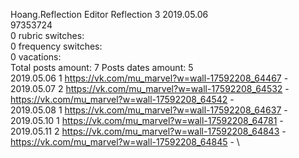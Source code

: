 Hoang.Reflection	Editor Reflection 3 2019.05.06\
97353724\
0 rubric switches:\
0 frequency switches:\
0 vacations:\
Total posts amount: 7	Posts dates amount: 5\
2019.05.06 1 https://vk.com/mu_marvel?w=wall-17592208_64467 - \
2019.05.07 2 https://vk.com/mu_marvel?w=wall-17592208_64532 - https://vk.com/mu_marvel?w=wall-17592208_64542 - \
2019.05.08 1 https://vk.com/mu_marvel?w=wall-17592208_64637 - \
2019.05.10 1 https://vk.com/mu_marvel?w=wall-17592208_64781 - \
2019.05.11 2 https://vk.com/mu_marvel?w=wall-17592208_64843 - https://vk.com/mu_marvel?w=wall-17592208_64845 - \
